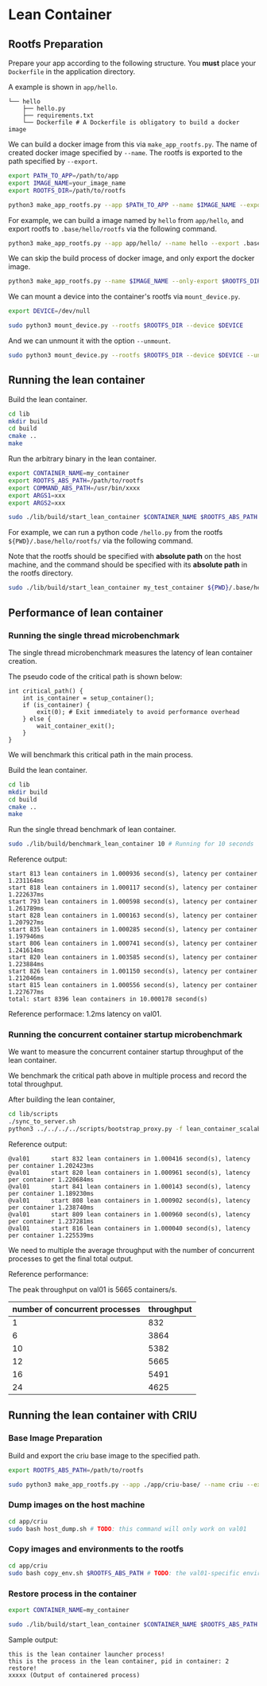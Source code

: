 # Lean Container

## Rootfs Preparation

Prepare your app according to the following structure. You **must** place your `Dockerfile` in the application directory.

A example is shown in `app/hello`.

```
└── hello
    ├── hello.py
    ├── requirements.txt
    └── Dockerfile # A Dockerfile is obligatory to build a docker image
```

We can build a docker image from this via `make_app_rootfs.py`. The name of created docker image specified by `--name`. The rootfs is exported to the path specified by `--export`.

```bash
export PATH_TO_APP=/path/to/app
export IMAGE_NAME=your_image_name
export ROOTFS_DIR=/path/to/rootfs
```

```bash
python3 make_app_rootfs.py --app $PATH_TO_APP --name $IMAGE_NAME --export $ROOTFS_DIR
```

For example, we can build a image named by `hello` from `app/hello`, and export rootfs to `.base/hello/rootfs` via the following command.

```bash
python3 make_app_rootfs.py --app app/hello/ --name hello --export .base/hello/rootfs
```

We can skip the build process of docker image, and only export the docker image.

```bash
python3 make_app_rootfs.py --name $IMAGE_NAME --only-export $ROOTFS_DIR
```

We can mount a device into the container's rootfs via `mount_device.py`.

```bash
export DEVICE=/dev/null
```

```bash
sudo python3 mount_device.py --rootfs $ROOTFS_DIR --device $DEVICE
```

And we can unmount it with the option `--unmount`.

```bash
sudo python3 mount_device.py --rootfs $ROOTFS_DIR --device $DEVICE --unmount
```

## Running the lean container

Build the lean container.

```bash
cd lib
mkdir build
cd build
cmake ..
make
```

Run the arbitrary binary in the lean container.

```bash
export CONTAINER_NAME=my_container
export ROOTFS_ABS_PATH=/path/to/rootfs
export COMMAND_ABS_PATH=/usr/bin/xxxx
export ARGS1=xxx
export ARGS2=xxx
```

```bash
sudo ./lib/build/start_lean_container $CONTAINER_NAME $ROOTFS_ABS_PATH $COMMAND_ABS_PATH $ARGS1 $ARGS2 # can be continued with arbitrary args
```

For example, we can run a python code `/hello.py` from the rootfs `${PWD}/.base/hello/rootfs/` via the following command.

Note that the rootfs should be specified with **absolute path** on the host machine, and the command should be specified with its **absolute path** in the rootfs directory.

```bash
sudo ./lib/build/start_lean_container my_test_container ${PWD}/.base/hello/rootfs/ /usr/local/bin/python /hello.py
```

## Performance of lean container
### Running the single thread microbenchmark

The single thread microbenchmark measures the latency of lean container creation.

The pseudo code of the critical path is shown below:

```plain
int critical_path() {
    int is_container = setup_container();
    if (is_container) {
        exit(0); # Exit immediately to avoid performance overhead
    } else {
        wait_container_exit();
    }
}
```

We will benchmark this critical path in the main process.

Build the lean container.

```bash
cd lib
mkdir build
cd build
cmake ..
make
```

Run the single thread benchmark of lean container.

```bash
sudo ./lib/build/benchmark_lean_container 10 # Running for 10 seconds
```

Reference output:

```plain
start 813 lean containers in 1.000936 second(s), latency per container 1.231164ms
start 818 lean containers in 1.000117 second(s), latency per container 1.222637ms
start 793 lean containers in 1.000598 second(s), latency per container 1.261789ms
start 828 lean containers in 1.000163 second(s), latency per container 1.207927ms
start 835 lean containers in 1.000285 second(s), latency per container 1.197946ms
start 806 lean containers in 1.000741 second(s), latency per container 1.241614ms
start 820 lean containers in 1.003585 second(s), latency per container 1.223884ms
start 826 lean containers in 1.001150 second(s), latency per container 1.212046ms
start 815 lean containers in 1.000556 second(s), latency per container 1.227677ms
total: start 8396 lean containers in 10.000178 second(s)
```

Reference performace: 1.2ms latency on val01.

### Running the concurrent container startup microbenchmark

We want to measure the concurrent container startup throughput of the lean container.

We benchmark the critical path above in multiple process and record the total throughput.

After building the lean container,

```bash
cd lib/scripts
./sync_to_server.sh
python3 ../../../../scripts/bootstrap_proxy.py -f lean_container_scalability.toml -u <username> -p <password>
```

Reference output:

```plain
@val01      start 832 lean containers in 1.000416 second(s), latency per container 1.202423ms
@val01      start 820 lean containers in 1.000961 second(s), latency per container 1.220684ms
@val01      start 841 lean containers in 1.000143 second(s), latency per container 1.189230ms
@val01      start 808 lean containers in 1.000902 second(s), latency per container 1.238740ms
@val01      start 809 lean containers in 1.000960 second(s), latency per container 1.237281ms
@val01      start 816 lean containers in 1.000040 second(s), latency per container 1.225539ms
```

We need to multiple the average throughput with the number of concurrent processes to get the final total output.

Reference performance:

The peak throughput on val01 is 5665 containers/s.

| number of concurrent processes | throughput |
| ------------------------------ | ---------- |
| 1                              | 832        |
| 6                              | 3864       |
| 10                             | 5382       |
| 12                             | 5665       |
| 16                             | 5491       |
| 24                             | 4625       |

## Running the lean container with CRIU

### Base Image Preparation

Build and export the criu base image to the specified path.

```bash
export ROOTFS_ABS_PATH=/path/to/rootfs
```

```bash
sudo python3 make_app_rootfs.py --app ./app/criu-base/ --name criu --export $ROOTFS_ABS_PATH
```

### Dump images on the host machine

```bash
cd app/criu
sudo bash host_dump.sh # TODO: this command will only work on val01
```

### Copy images and environments to the rootfs

```bash
cd app/criu
sudo bash copy_env.sh $ROOTFS_ABS_PATH # TODO: the val01-specific environments
```

### Restore process in the container

```bash
export CONTAINER_NAME=my_container
```

```bash
sudo ./lib/build/start_lean_container $CONTAINER_NAME $ROOTFS_ABS_PATH /bin/bash /restore.sh
```

Sample output:

```
this is the lean container launcher process!
this is the process in the lean container, pid in container: 2
restore!
xxxxx (Output of containered process)
```
